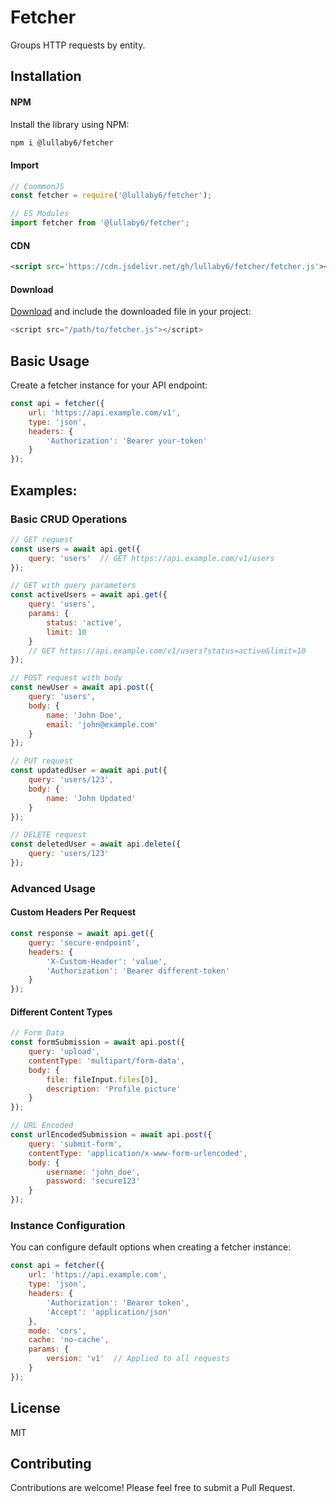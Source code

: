 # Fetcher

Groups HTTP requests by entity.

## Installation

#### NPM

Install the library using NPM:

```bash
npm i @lullaby6/fetcher
```

#### Import

```js
// CoommonJS
const fetcher = require('@lullaby6/fetcher');

// ES Modules
import fetcher from '@lullaby6/fetcher';
```

#### CDN

```html
<script src='https://cdn.jsdelivr.net/gh/lullaby6/fetcher/fetcher.js'></script>
```

#### Download

<a href="https://cdn.jsdelivr.net/gh/lullaby6/fetcher/fetcher.js" target="_blank">Download</a> and include the downloaded file in your project:

```js
<script src="/path/to/fetcher.js"></script>
```

## Basic Usage

Create a fetcher instance for your API endpoint:

```js
const api = fetcher({
    url: 'https://api.example.com/v1',
    type: 'json',
    headers: {
        'Authorization': 'Bearer your-token'
    }
});
```

## Examples:

### Basic CRUD Operations

```js
// GET request
const users = await api.get({
    query: 'users'  // GET https://api.example.com/v1/users
});

// GET with query parameters
const activeUsers = await api.get({
    query: 'users',
    params: {
        status: 'active',
        limit: 10
    }
    // GET https://api.example.com/v1/users?status=active&limit=10
});

// POST request with body
const newUser = await api.post({
    query: 'users',
    body: {
        name: 'John Doe',
        email: 'john@example.com'
    }
});

// PUT request
const updatedUser = await api.put({
    query: 'users/123',
    body: {
        name: 'John Updated'
    }
});

// DELETE request
const deletedUser = await api.delete({
    query: 'users/123'
});
```

### Advanced Usage

#### Custom Headers Per Request

```js
const response = await api.get({
    query: 'secure-endpoint',
    headers: {
        'X-Custom-Header': 'value',
        'Authorization': 'Bearer different-token'
    }
});
```

#### Different Content Types

```js
// Form Data
const formSubmission = await api.post({
    query: 'upload',
    contentType: 'multipart/form-data',
    body: {
        file: fileInput.files[0],
        description: 'Profile picture'
    }
});

// URL Encoded
const urlEncodedSubmission = await api.post({
    query: 'submit-form',
    contentType: 'application/x-www-form-urlencoded',
    body: {
        username: 'john_doe',
        password: 'secure123'
    }
});
```

### Instance Configuration

You can configure default options when creating a fetcher instance:

```js
const api = fetcher({
    url: 'https://api.example.com',
    type: 'json',
    headers: {
        'Authorization': 'Bearer token',
        'Accept': 'application/json'
    },
    mode: 'cors',
    cache: 'no-cache',
    params: {
        version: 'v1'  // Applied to all requests
    }
});
```

## License

MIT

## Contributing

Contributions are welcome! Please feel free to submit a Pull Request.